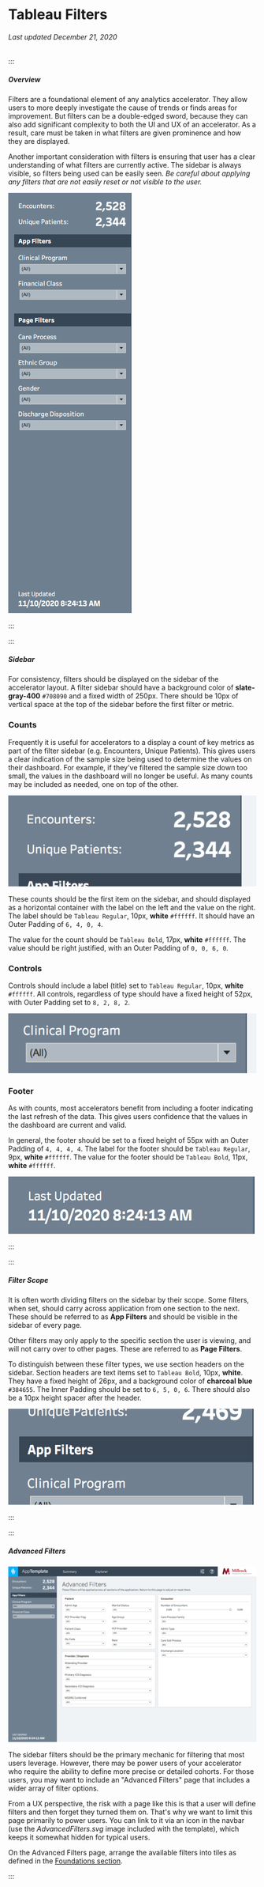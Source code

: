 # Tableau Filters

###### Last updated December 21, 2020

:::

##### Overview

Filters are a foundational element of any analytics accelerator.
They allow users to more deeply investigate the cause of trends or finds areas for improvement.
But filters can be a double-edged sword, because they can also add significant complexity to both the UI and UX of an accelerator.
As a result, care must be taken in what filters are given prominence and how they are displayed.

Another important consideration with filters is ensuring that user has a clear understanding of what filters are currently active.
The sidebar is always visible, so filters being used can be easily seen.
*Be careful about applying any filters that are not easily reset or not visible to the user.*

![Filter Sidebar](./assets/analytics/tableau/filteroverview.png "Filter Sidebar")

:::

:::

##### Sidebar

For consistency, filters should be displayed on the sidebar of the accelerator layout.
A filter sidebar should have a background color of **slate-gray-400** `#708090` and a fixed width of 250px.
There should be 10px of vertical space at the top of the sidebar before the first filter or metric.

### Counts

Frequently it is useful for accelerators to a display a count of key metrics as part of the filter sidebar (e.g. Encounters, Unique Patients).
This gives users a clear indication of the sample size being used to determine the values on their dashboard.
For example, if they've filtered the sample size down too small, the values in the dashboard will no longer be useful.
As many counts may be included as needed, one on top of the other.

![Filter Counts](./assets/analytics/tableau/filtercounts.png "Filter Counts")

These counts should be the first item on the sidebar, and should displayed as a horizontal container with the label on the left and the value on the right.
The label should be `Tableau Regular`, 10px, **white** `#ffffff`.
It should have an Outer Padding of `6, 4, 0, 4`.

The value for the count should be `Tableau Bold`, 17px, **white** `#ffffff`.
The value should be right justified, with an Outer Padding of `0, 0, 6, 0`.

### Controls

Controls should include a label (title) set to `Tableau Regular`, 10px, **white** `#ffffff`.
All controls, regardless of type should have a fixed height of 52px, with Outer Padding set to `8, 2, 8, 2`.

![Filter Control](./assets/analytics/tableau/filtercontrol.png "Filter Control")

### Footer

As with counts, most accelerators benefit from including a footer indicating the last refresh of the data.
This gives users confidence that the values in the dashboard are current and valid.

In general, the footer should be set to a fixed height of 55px with an Outer Padding of `4, 4, 4, 4`.
The label for the footer should be `Tableau Regular`, 9px, **white** `#ffffff`.
The value for the footer should be `Tableau Bold`, 11px, **white** `#ffffff`.

![Filter Footer](./assets/analytics/tableau/filterfooter.png "Filter Footer")

:::

:::

##### Filter Scope

It is often worth dividing filters on the sidebar by their scope.
Some filters, when set, should carry across application from one section to the next.
These should be referred to as **App Filters** and should be visible in the sidebar of every page.

Other filters may only apply to the specific section the user is viewing, and will not carry over to other pages.
These are referred to as **Page Filters**.

To distinguish between these filter types, we use section headers on the sidebar.
Section headers are text items set to `Tableau Bold`, 10px, **white**.
They have a fixed height of 26px, and a background color of **charcoal blue** `#384655`.
The Inner Padding should be set to `6, 5, 0, 6`.
There should also be a 10px height spacer after the header.

![Filter Header](./assets/analytics/tableau/filtersection.png "Filter Header")

:::

:::

##### Advanced Filters

![Advanced Filters](./assets/analytics/tableau/advancedfilters.png "Advanced Filters")

The sidebar filters should be the primary mechanic for filtering that most users leverage.
However, there may be power users of your accelerator who require the ability to define more precise or detailed cohorts.
For those users, you may want to include an "Advanced Filters" page that includes a wider array of filter options.

From a UX perspective, the risk with a page like this is that a user will define filters and then forget they turned them on.
That's why we want to limit this page primarily to power users.
You can link to it via an icon in the navbar (use the *AdvancedFilters.svg* image included with the template), which keeps it somewhat hidden for typical users.

On the Advanced Filters page, arrange the available filters into tiles as defined in the [Foundations section](/analytics/tableau-foundations).

:::
